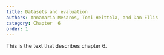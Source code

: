 ```yaml
---
title: Datasets and evaluation
authors: Annamaria Mesaros, Toni Heittola, and Dan Ellis
category: Chapter  6
order: 1
---
```


This is the text that describes chapter 6.
